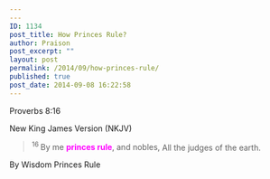```yaml
---
---
ID: 1134
post_title: How Princes Rule?
author: Praison
post_excerpt: ""
layout: post
permalink: /2014/09/how-princes-rule/
published: true
post_date: 2014-09-08 16:22:58
---
```

<p class="passage-display"><span class="passage-display-bcv">Proverbs 8:16</span></p>
<p class="passage-display"><span class="passage-display-version">New King James Version (NKJV)</span></p>

<div class="poetry">
<blockquote>
<p class="line"><span id="en-NKJV-16619" class="text Prov-8-16"><sup class="versenum">16 </sup>By me <span style="color: #ff00ff;"><strong>princes rule</strong></span>, and nobles,</span>
<span class="text Prov-8-16">All the judges of the earth.</span></p>
</blockquote>
</div>
<div class="poetry">
<p class="line">By Wisdom Princes Rule</p>

</div>